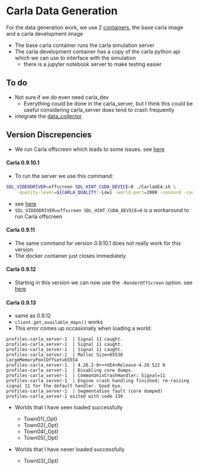 # Carla Data Generation

For the data generation work, we use 2 [containers](../../profiles/carla.docker-compose.yml), the base carla image and a carla development image
- The base carla container runs the carla simulation server
- The carla development container has a copy of the carla python api which we can use to interface with the simulation
    - there is a jupyter notebook server to make testing easier

## To do
- Not sure if we do even need carla_dev
    - Everything could be done in the carla_server, but I think this could be useful considering carla_server does tend to crash frequently
- integrate the [data_collector](https://github.com/carla-simulator/carla/pull/4992)

## Version Discrepencies
- We run Carla offscreen which leads to some issues. see [here](https://carla.readthedocs.io/en/latest/adv_rendering_options/)
#### Carla 0.9.10.1
- To run the server we use this command:
```bash
SDL_VIDEODRIVER=offscreen SDL_HINT_CUDA_DEVICE=0 ./CarlaUE4.sh \
    -quality-level=${CARLA_QUALITY:-Low} -world-port=2000 -nosound -carla-server
```
- see [here](https://github.com/carla-simulator/carla/issues/225)
- ```SDL_VIDEODRIVER=offscreen SDL_HINT_CUDA_DEVICE=0``` is a workaround to run Carla offscreen

#### Carla 0.9.11
- The same command for version 0.9.10.1 does not really work for this version
- The docker container just closes immediately

#### Carla 0.9.12
- Starting in this version we can now use the ```-RenderOffScreen``` option. see [here](https://carla.readthedocs.io/en/latest/adv_rendering_options/)

#### Carla 0.9.13
- same as 0.9.12
- ```client.get_available_maps()``` works
- This error comes up occasionally when loading a world:
```
profiles-carla_server-1  | Signal 11 caught.
profiles-carla_server-1  | Signal 11 caught.
profiles-carla_server-1  | Signal 11 caught.
profiles-carla_server-1  | Malloc Size=65538 LargeMemoryPoolOffset=65554 
profiles-carla_server-1  | 4.26.2-0+++UE4+Release-4.26 522 0
profiles-carla_server-1  | Disabling core dumps.
profiles-carla_server-1  | CommonUnixCrashHandler: Signal=11
profiles-carla_server-1  | Engine crash handling finished; re-raising signal 11 for the default handler. Good bye.
profiles-carla_server-1  | Segmentation fault (core dumped)
profiles-carla_server-1 exited with code 139
```
- Worlds that I have seen loaded successfully
    - Town01(_Opt)
    - Town02(_Opt)
    - Town04(_Opt)
    - Town05(_Opt)

- Worlds that I have never loaded successfully
    - Town03(_Opt)

